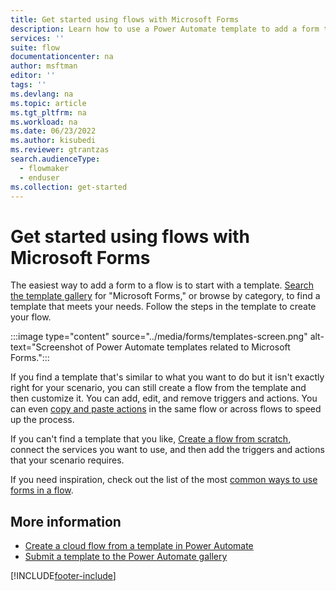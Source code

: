 ```yaml
---
title: Get started using flows with Microsoft Forms
description: Learn how to use a Power Automate template to add a form to a flow. 
services: ''
suite: flow
documentationcenter: na
author: msftman
editor: ''
tags: ''
ms.devlang: na
ms.topic: article
ms.tgt_pltfrm: na
ms.workload: na
ms.date: 06/23/2022
ms.author: kisubedi
ms.reviewer: gtrantzas
search.audienceType: 
  - flowmaker
  - enduser
ms.collection: get-started
---
```


# Get started using flows with Microsoft Forms

The easiest way to add a form to a flow is to start with a template. [Search the template gallery](https://make.powerautomate.com/templates/) for "Microsoft Forms," or browse by category, to find a template that meets your needs. Follow the steps in the template to create your flow.

:::image type="content" source="../media/forms/templates-screen.png" alt-text="Screenshot of Power Automate templates related to Microsoft Forms.":::

If you find a template that's similar to what you want to do but it isn't exactly right for your scenario, you can still create a flow from the template and then customize it. You can add, edit, and remove triggers and actions. You can even [copy and paste actions](/power-automate/multi-step-logic-flow#copy-and-paste-actions) in the same flow or across flows to speed up the process.

If you can't find a template that you like, [Create a flow from scratch](/power-automate/get-started-logic-flow), connect the services you want to use, and then add the triggers and actions that your scenario requires.

If you need inspiration, check out the list of the most [common ways to use forms in a flow](popular-scenarios.md).

## More information

- [Create a cloud flow from a template in Power Automate](../get-started-logic-template.md)
- [Submit a template to the Power Automate gallery](../publish-a-template.md)

[!INCLUDE[footer-include](../includes/footer-banner.md)]
